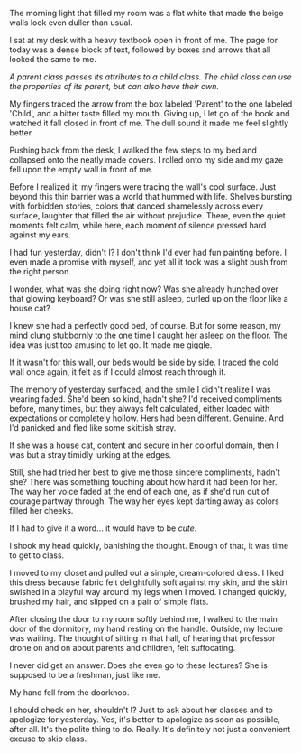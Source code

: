 The morning light that filled my room was a flat white that made the beige walls look even duller than usual.

I sat at my desk with a heavy textbook open in front of me. The page for today was a dense block of text, followed by boxes and arrows that all looked the same to me.

_A parent class passes its attributes to a child class. The child class can use the properties of its parent, but can also have their own._

My fingers traced the arrow from the box labeled 'Parent' to the one labeled 'Child', and a bitter taste filled my mouth. Giving up, I let go of the book and watched it fall closed in front of me. The dull sound it made me feel slightly better.

Pushing back from the desk, I walked the few steps to my bed and collapsed onto the neatly made covers. I rolled onto my side and my gaze fell upon the empty wall in front of me.

Before I realized it, my fingers were tracing the wall's cool surface. Just beyond this thin barrier was a world that hummed with life. Shelves bursting with forbidden stories, colors that danced shamelessly across every surface, laughter that filled the air without prejudice. There, even the quiet moments felt calm, while here, each moment of silence pressed hard against my ears.

I had fun yesterday, didn't I? I don't think I'd ever had fun painting before. I even made a promise with myself, and yet all it took was a slight push from the right person.

I wonder, what was she doing right now? Was she already hunched over that glowing keyboard? Or was she still asleep, curled up on the floor like a house cat? 

I knew she had a perfectly good bed, of course. But for some reason, my mind clung stubbornly to the one time I caught her asleep on the floor. The idea was just too amusing to let go. It made me giggle.

If it wasn't for this wall, our beds would be side by side. I traced the cold wall once again, it felt as if I could almost reach through it.

The memory of yesterday surfaced, and the smile I didn't realize I was wearing faded. She'd been so kind, hadn't she? I'd received compliments before, many times, but they always felt calculated, either loaded with expectations or completely hollow. Hers had been different. Genuine. And I'd panicked and fled like some skittish stray.

If she was a house cat, content and secure in her colorful domain, then I was but a stray timidly lurking at the edges.

Still, she had tried her best to give me those sincere compliments, hadn't she? There was something touching about how hard it had been for her. The way her voice faded at the end of each one, as if she'd run out of courage partway through. The way her eyes kept darting away as colors filled her cheeks.

If I had to give it a word... it would have to be *cute*.

I shook my head quickly, banishing the thought. Enough of that, it was time to get to class.

I moved to my closet and pulled out a simple, cream-colored dress. I liked this dress because fabric felt delightfully soft against my skin, and the skirt swished in a playful way around my legs when I moved. I changed quickly, brushed my hair, and slipped on a pair of simple flats.

After closing the door to my room softly behind me, I walked to the main door of the dormitory, my hand resting on the handle. Outside, my lecture was waiting. The thought of sitting in that hall, of hearing that professor drone on and on about parents and children, felt suffocating.

I never did get an answer. Does she even go to these lectures? She is supposed to be a freshman, just like me.

My hand fell from the doorknob.

I should check on her, shouldn't I? Just to ask about her classes and to apologize for yesterday. Yes, it's better to apologize as soon as possible, after all. It's the polite thing to do. Really. It's definitely not just a convenient excuse to skip class.